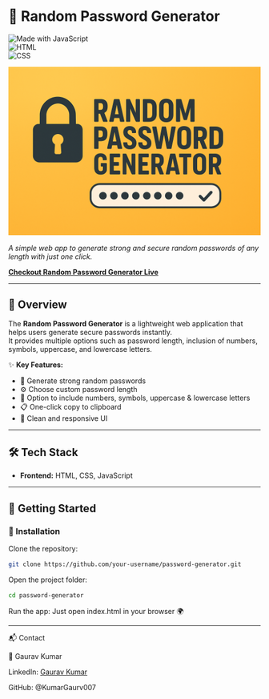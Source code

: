 # 🔐 Random Password Generator  

![Made with JavaScript](https://img.shields.io/badge/Made%20with-JavaScript-F7DF1E?logo=javascript&logoColor=black)  
![HTML](https://img.shields.io/badge/HTML-5-orange?logo=html5&logoColor=white)  
![CSS](https://img.shields.io/badge/CSS-3-blue?logo=css3&logoColor=white)  

![Password Generator Banner](./images/banner.png)

*A simple web app to generate strong and secure random passwords of any length with just one click.* 

[**Checkout Random Password Generator Live**](https://password-generator-gaurav.vercel.app/)

---

## 📌 Overview
The **Random Password Generator** is a lightweight web application that helps users generate secure passwords instantly.  
It provides multiple options such as password length, inclusion of numbers, symbols, uppercase, and lowercase letters.  

✨ **Key Features:**
- 🔑 Generate strong random passwords  
- ⚙️ Choose custom password length  
- 🔢 Option to include numbers, symbols, uppercase & lowercase letters  
- 📋 One-click copy to clipboard  
- 📱 Clean and responsive UI  

---

## 🛠️ Tech Stack
- **Frontend:** HTML, CSS, JavaScript  

---

## 🚀 Getting Started  

### 🔧 Installation
Clone the repository:
```bash
git clone https://github.com/your-username/password-generator.git
```
Open the project folder:
```bash
cd password-generator
```

Run the app:
Just open index.html in your browser 🌍

---

📬 Contact

👤 Gaurav Kumar

LinkedIn: [Gaurav Kumar](https://www.linkedin.com/in/gaurav-kumar-25-oct?lipi=urn%3Ali%3Apage%3Ad_flagship3_profile_view_base_contact_details%3BW7%2FB5onwS4yNaZXl9gxzoA%3D%3D)

GitHub: @KumarGaurv007
